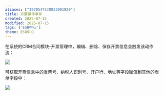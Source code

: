 ```yaml
---
aliases: ["1970547230832001820"]
title: 开票操作事件
created: 2025-07-15
modified: 2025-07-15
tags: ['ESB中心']
theme: ESB中心
---
```


在系统的CRM合同模块-开票管理中，编辑、删除、保存开票信息会触发该动作流：

![](e3d19b0f227de302787a542536a94493.jpg)

可获取开票信息中的发票号、纳税人识别号、开户行、地址等字段赋值到其他的表单字段中：

![](013ec6ca39544000ef7ebd3cea350242.jpg)